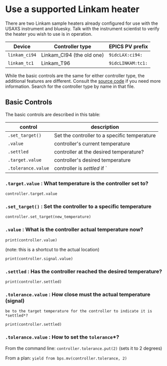 # Use a supported Linkam heater

There are two Linkam sample heaters already configured for use 
with the USAXS instrument and bluesky.  Talk with the instrument 
scientist to verify the heater you wish to use is in operation.

Device | Controller type | EPICS PV prefix
--- | --- | ---
`linkam_ci94` | Linkam_CI94 (the old one) | `9idcLAX:ci94:`
`linkam_tc1`  | Linkam_T96 | `9idcLINKAM:tc1:`

While the basic controls are the same for either controller type,
the additional features are different.  Consult the 
[source code](/profile_bluesky/startup/10-devices.py)
if you need more information.  Search for the controller type 
by name in that file.

## Basic Controls

The basic controls are described in this table:

control | description
--- | ---
`.set_target()` | Set the controller to a specific temperature
`.value` | controller's current temperature
`.settled` | controller at the desired temperature?
`.target.value` | controller's desired temperature
`.tolerance.value` | controller is *settled* if `|signal - target| <= tolerance`

### `.target.value` : What temperature is the controller set to? 

    controller.target.value

### `.set_target()` : Set the controller to a specific temperature

    controller.set_target(new_temperature)

### `.value` : What is the controller actual temperature now?

    print(controller.value)

(note: this is a shortcut to the actual location)

    print(controller.signal.value)

### `.settled` : Has the controller reached the desired temperature?

    print(controller.settled)

### `.tolerance.value` : How close must the actual temperature (signal) 
    be to the target temperature for the controller to indicate it is *settled*?

    print(controller.settled)

### `.tolerance.value` : How to set the `tolerance`*?

From the command line: `controller.tolerance.put(2)` (sets it to 2 degrees)

From a plan: `yield from bps.mv(controller.tolerance, 2)`

